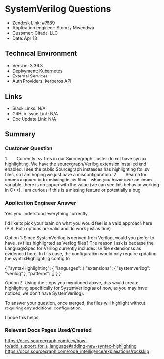 # SystemVerilog Questions <!-- Ticket Title  Hint: include keywords to make it searchable -->

- Zendesk Link: [#7689](https://sourcegraph.zendesk.com/agent/tickets/7689)
- Application engineer: Stomzy Mwendwa
- Customer: Citadel LLC <!-- Redact if this contains personally identifying information -->
- Date: Apr 18

<!-- Data populated from integration, speak to Ben Gordon or Michael Bali if not working -->
<!-- During Internal team trial, fill missing data manually (we are waiting for all data to sync) -->

## Technical Environment
- Version: ​3.36.3
- Deployment: Kubernetes
- External Services: 
- Auth Providers: Kerberos API


## Links
<!-- Data for application engineer manual entry -->
- Slack Links: N/A
- GitHub Issue Link: N/A
- Doc Update Link: N/A

## Summary
### Customer Question
1.       Currently .sv files in our Sourcegraph cluster do not have syntax highlighting. We have the sourcegraph/Verilog extension installed and enabled. I see the public Sourcegraph instances has highlighting for .sv files, so I am hoping we just have a misconfiguration.
2.       Search for enums appears to be missing in .sv files – when you hover over an enum variable, there is no popup with the value (we can see this behavior working in C++). I am curious if this is a missing feature or potentially a bug.
### Application Engineer Answer
Yes you understood everything correctly.

I'd like to pick your brain on what you would feel is a valid approach here (P.S. Both options are valid and do work just as fine)

Option 1:
Since SystemVerilog is derived from Verilog, would you prefer to have .sv files highlighted as Verilog files? The reason I ask is because the LanguageSpec for Verilog currently includes .sv file extensionss as evidenced here. In this case, the configuration would only require updating the syntaxHighlighting config to:

{
  "syntaxHighlighting": {
   "languages": {
     "extensions": {
        "systemverilog": "verilog"
      },
      "patterns": []
    }
  }


Option 2:
Using the steps you mentioned above, this would create highlighting specifically for SystemVerilog(as of now, as you may have noticed, we don't have SystemVerilog).

To answer your question, once merged, the files will highlight without requiring any additional configuration.

I hope this helps.
### Relevant Docs Pages Used/Created
https://docs.sourcegraph.com/dev/how-to/add_support_for_a_language#adding-new-syntax-highlighting
https://docs.sourcegraph.com/code_intelligence/explanations/rockskip 
